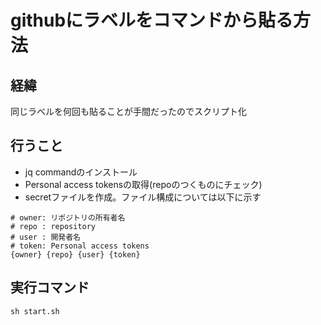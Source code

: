 # githubにラベルをコマンドから貼る方法

## 経緯
同じラベルを何回も貼ることが手間だったのでスクリプト化

## 行うこと
- jq commandのインストール
- Personal access tokensの取得(repoのつくものにチェック)
- secretファイルを作成。ファイル構成については以下に示す
```
# owner: リポジトリの所有者名
# repo : repository
# user : 開発者名
# token: Personal access tokens
{owner} {repo} {user} {token}
```

## 実行コマンド
```
sh start.sh
```
